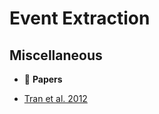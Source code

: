 # Event Extraction

## Miscellaneous

* :scroll: **Papers**

* [Tran et al. 2012](https://www.researchgate.net/publication/261384358_VnLoc_A_Real_--_Time_News_Event_Extraction_Framework_for_Vietnamese)
